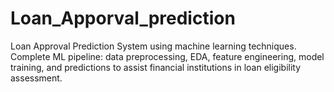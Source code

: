 # Loan_Apporval_prediction
Loan Approval Prediction System using machine learning techniques. Complete ML pipeline: data preprocessing, EDA, feature engineering, model training, and predictions to assist financial institutions in loan eligibility assessment.
